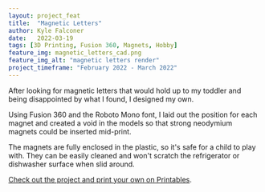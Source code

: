 ```yaml
---
layout: project_feat
title:  "Magnetic Letters"
author: Kyle Falconer
date:   2022-03-19
tags: [3D Printing, Fusion 360, Magnets, Hobby]
feature_img: magnetic_letters_cad.png
feature_img_alt: "magnetic letters render"
project_timeframe: "February 2022 - March 2022"
---
```


After looking for magnetic letters that would hold up to my toddler and being disappointed by what I found, I designed my own.

Using Fusion 360 and the Roboto Mono font, I laid out the position for each magnet and created a void in the models so that  strong neodymium magnets could be inserted mid-print.

The magnets are fully enclosed in the plastic, so it's safe for a child to play with. They can be easily cleaned and won't scratch the refrigerator or dishwasher surface when slid around.

[Check out the project and print your own on Printables](https://www.printables.com/model/152665-magnetic-letters-refrigerator-alphabet-magnets/files).